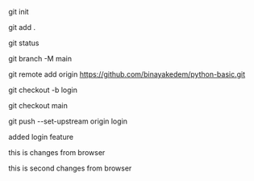 <!-- to  initialize git -->

git init

<!-- to add att the things in git -->
git add .
<!-- to check list of files to be added -->
git status

<!-- to commit -->
<!-- m message -->
<!-- to change default branch name or rename -->
git branch -M main

<!-- to connect with remote  with git local` -->
git remote add origin https://github.com/binayakedem/python-basic.git



<!-- to creawte branch  , branch according to feature name like login or sign up-->

git checkout -b login

<!-- to change branch -->
git checkout main


<!--  to upload new branch-->
git push --set-upstream origin login


added login feature


this is changes from browser



this is second changes from browser

